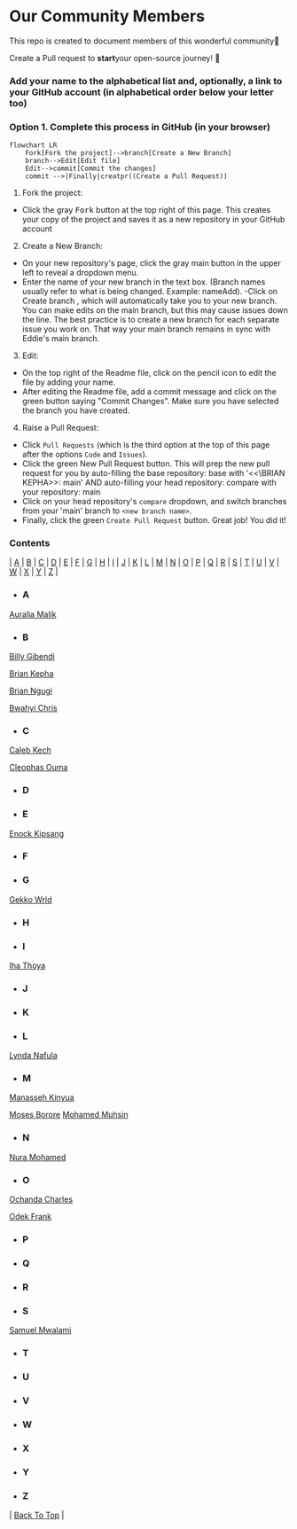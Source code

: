 # Our Community Members
This repo is created to document members of this wonderful community🚀


Create a Pull request to **start**your  open-source journey! 🎉

### Add your name to the alphabetical list and, optionally, a link to your GitHub account (in alphabetical order below your letter too)

### Option 1. Complete this process in GitHub (in your browser)
```mermaid
flowchart LR
    Fork[Fork the project]-->branch[Create a New Branch]
    branch-->Edit[Edit file]
    Edit-->commit[Commit the changes]
    commit -->|Finally|creatpr((Create a Pull Request))
```

1. Fork the project:

- Click the gray <kbd>Fork</kbd> button at the top right of this page. This creates your copy of the project and saves it as a new repository in your GitHub account

2. Create a New Branch:

- On your new repository's page, click the gray main button in the upper left to reveal a dropdown menu.
- Enter the name of your new branch in the text box. (Branch names usually refer to what is being changed. Example: nameAdd).
-Click on Create branch <new branch name>, which will automatically take you to your new branch. You can make edits on the main branch, but this may cause issues down the line. The best practice is to create a new branch for each separate issue you work on. That way your main branch remains in sync with Eddie's main branch.

3. Edit:

- On the top right of the Readme file, click on the pencil icon to edit the file by adding your name.
- After editing the Readme file, add a commit message and click on the green button saying "Commit Changes". Make sure you have selected the branch you have created.

4. Raise a Pull Request:

- Click `Pull Requests` (which is the third option at the top of this page after the options `Code` and `Issues`).
- Click the green New Pull Request button. This will prep the new pull request for you by auto-filling the base repository: base with '<<\BRIAN KEPHA>>: main' AND auto-filling your head repository: compare with your repository: main
- Click on your head repository's `compare` dropdown, and switch branches from your 'main' branch to `<new branch name>`.
- Finally, click the green `Create Pull Request` button. Great job! You did it!


### **Contents**
| [A](#a) | [B](#b) | [C](#c) | [D](#d) | [E](#e) | [F](#f) | [G](#g) | [H](#h) | [I](#i) | [J](#j) | [K](#k) | [L](#l) | [M](#m) | [N](#n) | [O](#o)
| [P](#p) | [Q](#q) | [R](#r) | [S](#s) | [T](#t) | [U](#u) | [V](#v) | [W](#w) | [X](#x) | [Y](#y) | [Z](#z) |

- ### **A**
[Auralia Malik](https://github.com/AURALIA-MALIK)
- ### **B**
[Billy Gibendi](https://github.com/GibzB)
    
[Brian Kepha](https://github.com/AngelofVerdant)

[Brian Ngugi](https://github.com/CARTOON01)

[Bwahyi Chris](https://github.com/STARIXC)
- ### **C**
[Caleb Kech](https://github.com/calebkech)

[Cleophas Ouma](https://github.com/chrisakhula)
- ### **D**
- ### **E**
[Enock Kipsang](https://github.com/nokekip)
- ### **F**
- ### **G**
[Gekko Wrld](https://github.com/gekkowrld)
- ### **H**
- ### **I**
[Iha Thoya](https://github.com/deadboneiha)
- ### **J**
- ### **K**
- ### **L**
[Lynda Nafula](https://github.com/lyndanafula)
- ### **M**
[Manasseh Kinyua](https://github.com/GeminiKinyua)

[Moses Borore](https://github.com/mosesborore)
[Mohamed Muhsin](https://github.com/mohamuhsin)
- ### **N**
[Nura Mohamed](https://github.com/Nura-mohamed)
- ### **O**
[Ochanda Charles](https://github.com/Ochanda-Charles)

[Odek Frank](https://github.com/odekfrank)
- ### **P**
- ### **Q**
- ### **R**
- ### **S**
[Samuel Mwalami](https://github.com/samuelmwalami)
- ### **T**
- ### **U**
- ### **V**
- ### **W**
- ### **X**
- ### **Y**
- ### **Z**

| [Back To Top](#contents) |
